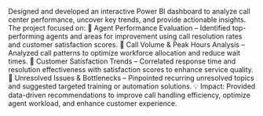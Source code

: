 Designed and developed an interactive Power BI dashboard to analyze call center performance, uncover key trends, and provide actionable insights. The project focused on:
🔹 Agent Performance Evaluation – Identified top-performing agents and areas for improvement using call resolution rates and customer satisfaction scores.
🔹 Call Volume & Peak Hours Analysis – Analyzed call patterns to optimize workforce allocation and reduce wait times.
🔹 Customer Satisfaction Trends – Correlated response time and resolution effectiveness with satisfaction scores to enhance service quality.
🔹 Unresolved Issues & Bottlenecks – Pinpointed recurring unresolved topics and suggested targeted training or automation solutions.
💡 Impact: Provided data-driven recommendations to improve call handling efficiency, optimize agent workload, and enhance customer experience.
